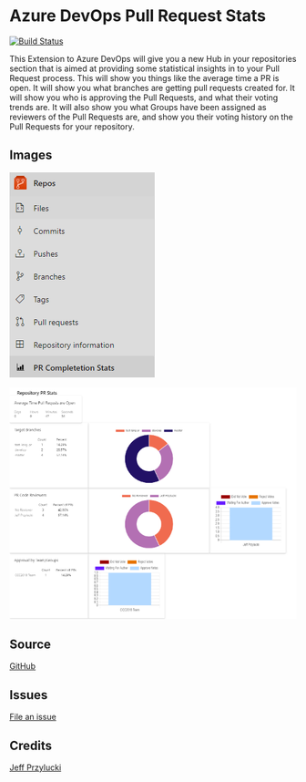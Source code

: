 # Azure DevOps Pull Request Stats

[![Build Status](https://oneluckidev.visualstudio.com/CCC2018/_apis/build/status/jeffpriz.devops-pr-stats?branchName=main)](https://oneluckidev.visualstudio.com/CCC2018/_build/latest?definitionId=33&branchName=main)

This Extension to Azure DevOps will give you a new Hub in your repositories section that is aimed at providing some statistical insights in to your Pull Request process.  This will show you things like the average time a PR is open.  It will show you what branches are getting pull requests created for.  It will show you who is approving the Pull Requests, and what their voting trends are.  It will also show you what Groups have been assigned as reviewers of the Pull Requests are, and show you their voting history on the Pull Requests for your repository.



## Images

![json text](images/repoHub.png)

![task output](images/screenshot.PNG)


## Source
[GitHub](https://github.com/jeffpriz/devops-pr-stats)

## Issues
[File an issue](https://github.com/jeffpriz/devops-pr-stats/issues)

## Credits
[Jeff Przylucki](http://www.oneluckidev.com)